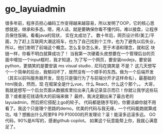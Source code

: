 # go_layuiadmin
很多年前，程序员担心编码工作变得越来越容易，所以发明了OOP，它的核心思想就是，继承和多态。嗯，用人话，就是要确保你看不懂代码，难以接盘，让程序员保住饭碗。看看java的现状，
实在太成功了。
数十年后，网页设计师/美工/平面，为了赶上互联网大潮这班车，也为了自己找到个工作，也为了避免以后失业，所以，他们发明了前端这个概念。怎么复杂怎么来，至于术语和理念，就和区
块链一样，你看不明白就算成功了！ 
当我第一次硬着头皮想要在一个管理后台的页面中增加一个input框时，我才知道，为了写一个网页，要安装nodejs，要安装python，更搞笑的是要安装 ms visual studio.. 尼玛在搞笑是
不是？
这几天想写个一个简单的后台，我郁闷坏了，居然没有一个顺手的东西。做为一个后端开发（其实以前叫服务器开发，现在只是强行为了与前端分开才这样命名），最基础的html我会，然而，现
在框架全是什么vue，什么 React，什么这个那个。。 大哥，我就是想写一个后台页面从数据库里拉出来几条记录显示而已！你就让我学这些玩意？或者是花钱请伟大的前端来做？
最终，我决定翻出来了最古老的layuiadmin，然后把它搭配上go的轮子。
代码都是随手写的，你要洁癖你就不用看了。我这个只是理个思路的demo。优美的代码与我无缘，一个代码能跑就算成功。啥？想搬出什么阿里P8 P9 P10000的开发理论？滚！能滚多远滚多远。
GO代码，90%是AI写的，感谢github copilot。
如果这个玩意能帮上你，我就心满意足了。
